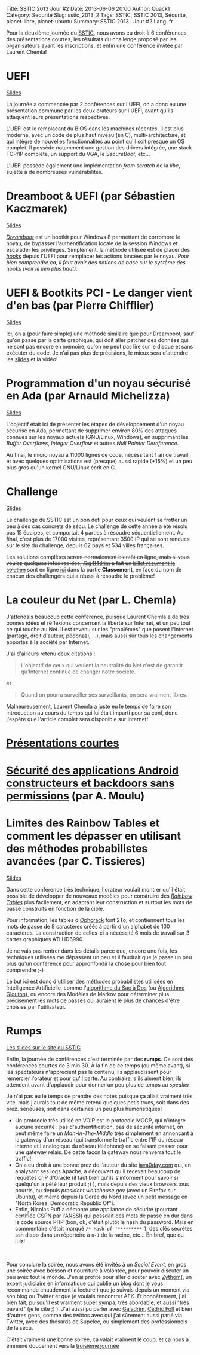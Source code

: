 Title: SSTIC 2013 Jour #2
Date: 2013-06-06 20:00
Author: Quack1
Category: Securité
Slug: sstic_2013_2
Tags: SSTIC, SSTIC 2013, Sécurité, planet-libre, planet-ubuntu
Summary:  SSTIC 2013 : Jour #2
Lang: fr

Pour la deuxième journée du [SSTIC](/tag/sstic-2013.html), nous avons eu droit à 6 conférences, des présentations courtes, les résultats du challenge proposé par les organisateurs avant les inscriptions, et enfin une conférence invitée par Laurent Chemla!

# UEFI

[Slides](https://www.sstic.org/media/SSTIC2013/SSTIC-actes/dreamboot_et_uefi/SSTIC2013-Slides-dreamboot_et_uefi-kaczmarek.pdf)

La journée a commencée par 2 conférences sur l'UEFI, on a donc eu une présentation commune par les deux orateurs sur l'UEFI, avant qu'ils attaquent leurs présentations respectives.

L'UEFI est le remplacant du BIOS dans les machines récentes. Il est plus moderne, avec un code de plus haut niveau (en C), multi-architecture, et qui intègre de nouvelles fonctionnalités au point qu'il soit presque un OS complet. Il possède notamment une gestion des drivers intégrée, une stack TCP/IP complète, un support du VGA, le _SecureBoot_, etc...

L'UEFI possède également une implémentation _from scratch_ de la _libc_, sujette à de nombreuses vulnérabilités.

# Dreamboot & UEFI (par Sébastien Kaczmarek)

[Slides](https://www.sstic.org/media/SSTIC2013/SSTIC-actes/dreamboot_et_uefi/SSTIC2013-Slides-dreamboot_et_uefi-kaczmarek.pdf)

[_Dreamboot_](https://github.com/quarkslab/dreamboot) est un bootkit pour Windows 8 permettant de corrompre le noyau, de bypasser l'authentification locale de la session Windows et escalader les privilèges. Simplement, la méthode utilisée est de placer des [_hooks_](http://en.wikipedia.org/wiki/Hooking) depuis l'UEFI pour remplacer les actions lancées par le noyau. _Pour bien comprendre ça, il faut avoir des notions de base sur le système des_ hooks _(voir le lien plus haut)._

# UEFI & Bootkits PCI - Le danger vient d'en bas (par Pierre Chifflier)

[Slides](https://www.sstic.org/media/SSTIC2013/SSTIC-actes/uefi_et_bootkits_pci/SSTIC2013-Slides-uefi_et_bootkits_pci-chifflier.pdf)

Ici, on a (pour faire simple) une méthode similaire que pour Dreamboot, sauf qu'on passe par la carte graphique, qui doit aller patcher des données qui ne sont pas encore en mémoire, qu'on ne peut pas lire sur le disque et sans exécuter du code. Je n'ai pas plus de précisions, le mieux sera d'attendre les [slides](https://www.sstic.org/2013/actes/) et la vidéo! 

# Programmation d'un noyau sécurisé en Ada (par Arnauld Michelizza)

[Slides](https://www.sstic.org/media/SSTIC2013/SSTIC-actes/programmation_d_un_noyau_securise_en_ada/SSTIC2013-Slides-programmation_d_un_noyau_securise_en_ada-michelizza.pdf)

L'objectif était ici de présenter les étapes de développement d'un noyau sécurisé en Ada, permettant de supprimer environ 80% des attaques connues sur les noyaux actuels (GNU/Linux, Windows), en supprimant les _Buffer Overflows_, _Integer Overflow_ et autres _Null Pointer Dereference_. 

Au final, le micro noyau a 11000 lignes de code, nécéssitant 1 an de travail, et avec quelques optimisations est (presque) aussi rapide (+15%) et un peu plus gros qu'un kernel GNU/Linux écrit en C. 

# Challenge

[Slides](https://www.sstic.org/media/SSTIC2013/SSTIC-actes/challenge_2013/SSTIC2013-Slides-challenge_2013-sstic.pdf)

Le challenge du SSTIC est un bon défi pour ceux qui veulent se frotter un peu à des cas concrets de sécu. Le challenge de cette année a été résolu pas 15 équipes, et comportait 4 parties à résoudre séquentiellement. Au final, c'est plus de 17000 visites, représentant 3500 IP qui se sont rendues sur le site du challenge, depuis 62 pays et 534 villes françaises.

Les solutions complètes <s>seront normalement bientôt en ligne, mais si vous voulez quelques infos rapides, [@g4l4drim](https://twitter.com/g4l4drim) a fait un [billet résumant la solution](http://www.n0secure.org/2013/06/sstic-2013-resultats-du-challenge.html)</s> sont en ligne [ici](http://communaute.sstic.org/ChallengeSSTIC2013) dans la partie **Classement**, en face du nom de chacun des challengers qui a réussi à résoudre le problème!

# La couleur du Net (par L. Chemla)

J'attendais beaucoup cette conférence, puisque Laurent Chemla a de très bonnes idées et réflexions concernant la liberté sur Internet, et un peu tout ce qui touche au Net. Il est revenu sur les "problèmes" que posent l'Internet (partage, droit d'auteur, pédonazi, ...), mais aussi sur tous les changements apportés à la société par Internet.

J'ai d'ailleurs retenu deux citations :

> L'objectif de ceux qui veulent la neutralité du Net c'est de garantir qu'Internet continue de changer notre société.

et 

> Quand on pourra surveiller ses surveillants, on sera vraiment libres.

Malheureusement, Laurent Chemla a juste eu le temps de faire son introduction au cours du temps qui lui était imparti pour sa conf, donc j'espère que l'article complet sera disponible sur Internet!

# [Présentations courtes](|filename|/sstic_2013_2_courtes.md)

# [Sécurité des applications Android constructeurs et backdoors sans permissions](|filename|/sstic_2013_2_secu_android.md) (par A. Moulu)

# Limites des Rainbow Tables et comment les dépasser en utilisant des méthodes probabilistes avancées (par C. Tissieres)

[Slides](https://www.sstic.org/media/SSTIC2013/SSTIC-actes/limites_des_tables_rainbow/SSTIC2013-Slides-limites_des_tables_rainbow-tissieres_oechslin_lestringant.pdf)

Dans cette conférence très technique, l'orateur voulait montrer qu'il était possible de développer de nouveaux modèles pour construire des [_Rainbow Tables_](http://en.wikipedia.org/Rainbow_Tables) plus facilement, en adaptant leur construction et surtout les mots de passe construits en fonction de la cible.

Pour information, les tables d'[Ophcrack]() font 2To, et contiennent tous les mots de passe de 8 caractères créés à partir d'un alphabet de 100 caractères. La construction de celles-ci a nécéssité 6 mois de travail sur 3 cartes graphiques ATI HD6990.

Je ne vais pas rentrer dans les détails parce que, encore une fois, les techniques utilisées me dépassent un peu et il faudrait que je passe un peu plus qu'un conférence pour appronfondir la chose pour bien tout comprendre ;-)

Le but ici est donc d'utiliser des méthodes probabilistes utilisées en Intelligence Artificielle, comme l'[algorithme du Sac à Dos]() (ou [Algorithme Glouton]()), ou encore des Modèles de Markov pour déterminer plus précisement les mots de passes qui auraient le plus de chances d'être choisies par l'utilisateur.

# Rumps

[Les slides sur le site du SSTIC](https://www.sstic.org/2013/presentation/rumps_2013/)

Enfin, la journée de conférences c'est terminée par des **rumps**. Ce sont des conférences courtes de 3 min 30. À la fin de ce temps (ou même avant), si les spectateurs n'apprécient pas le contenu, ils applaudissent pour remercier l'orateur et pour qu'il parte. Au contraire, s'ils aiment bien, ils attendent avant d'applaudir pour donner un peu plus de temps au _speaker_.

Je n'ai pas eu le temps de prendre des notes puisque ça allait vraiment très vite, mais j'aurais tout de même retenu quelques petis trucs, soit dans des prez. sérieuses, soit dans certaines un peu plus humoristiques!

- Un protocole très utilisé en VOIP est le protocole MGCP, qui n'intègre aucune sécurité : pas d'authentification, pas de sécurité internet, on peut même faire un _Man-In-The-Middle_ très simplement en annonçant à la gateway d'un réseau (qui transforme le traffic entre l'IP du réseau interne et l'analogique du réseau téléphone) en se faisant passer pour une gateway relais. De cette façon la gateway nous renverra tout le traffic!
- On a eu droit à une bonne prez de l'auteur du site [java0day.com](http://java0day.com) qui, en analysant ses logs Apache, a découvert qu'il recevait beaucoup de requêtes d'IP d'Oracle (il faut bien qu'ils s'informent pour savoir si quelqu'un a pété leur produit ;) ), mais depuis des vieux browsers tous pourris, ou depuis _president.whitehouse.gov_ (avec un Firefox sur Ubuntu), et même depuis la Corée du Nord (avec un petit message en "North Korea, Democratic Republic Of").
- Enfin, Nicolas Ruff a démonté une appliance de sécurité (pourtant certifiée CSPN par l'ANSSI) qui possdait des mots de passe en dur dans le code source PHP (bon, ok, c'était plutôt le hash du password. Mais en commentaire c'était marqué `/* Hash of '*********'`), des clés secrètes ssh dispo dans un répertoire à `n-1` de la racine, etc... En bref, que du lulz!

&nbsp;

Pour conclure la soirée, nous avons été invités à un _Social Event_, en gros une soirée avec boisson et nourriture à volontée, pour pouvoir discuter un peu avec tout le monde. J'en ai profité pour aller discuter avec [Zythom](https://twitter.com/Zythom)(, un expert judiciaire en informatique qui publie un [blog](http://zythom.blogspot.com) dont je vous recommande chaudement la lecture!) que je suivais depuis un moment via son blog ou Twitter et que je voulais rencontrer AFK. Et honnêtement, j'ai bien fait, puisqu'il est vraiment super sympa, très abordable, et aussi "très bavard" (je le cite ;) ). J'ai aussi pu parler avec [Galadrim](https://twitter.com/g4l4drim), [Cédric Foll](https://twitter.com/follc) et bien d'autres gens, comme des twittos avec qui j'ai sûrement aussi parlé via Twitter, avec des thésards de Supelec, ou simplement des professionnels de la sécu.

C'était vraiment une bonne soirée, ça valait vraiment le coup, et ça nous a emmené doucement vers la [troisième journée](|filename|/sstic_2013_3.md)
